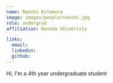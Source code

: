 ```yaml
---
name: Naoshi Kitamura
image: images/people/naoshi.jpg
role: undergrad
affiliation: Waseda University

links:
  email: 
  linkedin: 
  github: 
---
```


Hi, I'm a 4th year undergraduate student